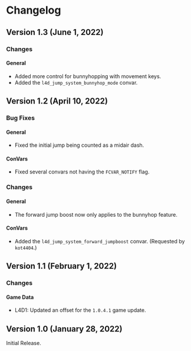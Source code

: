 # Changelog

## Version 1.3 (June 1, 2022)

### Changes

#### General
- Added more control for bunnyhopping with movement keys.
- Added the `l4d_jump_system_bunnyhop_mode` convar.

## Version 1.2 (April 10, 2022)

### Bug Fixes

#### General
- Fixed the initial jump being counted as a midair dash.

#### ConVars
- Fixed several convars not having the `FCVAR_NOTIFY` flag.

### Changes

#### General
- The forward jump boost now only applies to the bunnyhop feature.

#### ConVars
- Added the `l4d_jump_system_forward_jumpboost` convar. (Requested by `kot4404`.)

## Version 1.1 (February 1, 2022)

### Changes

#### Game Data
- L4D1: Updated an offset for the `1.0.4.1` game update.

## Version 1.0 (January 28, 2022)

Initial Release.